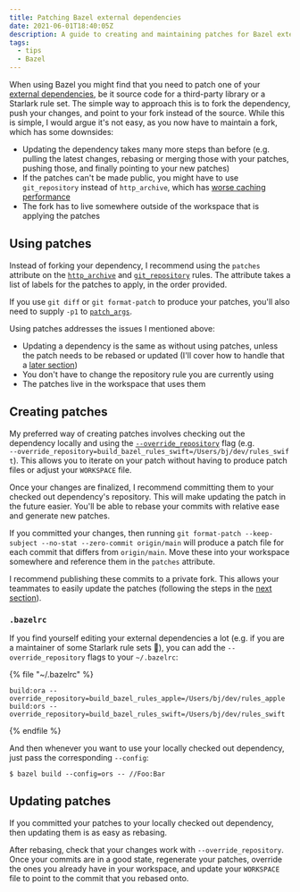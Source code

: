 ```yaml
---
title: Patching Bazel external dependencies
date: 2021-06-01T18:40:05Z
description: A guide to creating and maintaining patches for Bazel external dependencies.
tags:
  - tips
  - Bazel
---
```


When using Bazel you might find that you need to patch one of your [external dependencies](https://docs.bazel.build/versions/5.0.0/external.html), be it source code for a third-party library or a Starlark rule set. The simple way to approach this is to fork the dependency, push your changes, and point to your fork instead of the source. While this is simple, I would argue it's not easy, as you now have to maintain a fork, which has some downsides:

- Updating the dependency takes many more steps than before (e.g. pulling the latest changes, rebasing or merging those with your patches, pushing those, and finally pointing to your new patches)
- If the patches can't be made public, you might have to use `git_repository` instead of `http_archive`, which has [worse caching performance](https://github.com/bazelbuild/bazel/issues/5116)
- The fork has to live somewhere outside of the workspace that is applying the patches

## Using patches

Instead of forking your dependency, I recommend using the `patches` attribute on the [`http_archive`](https://docs.bazel.build/versions/5.0.0/repo/http.html#http_archive-patches) and [`git_repository`](https://docs.bazel.build/versions/5.0.0/repo/git.html#git_repository-patches) rules. The attribute takes a list of labels for the patches to apply, in the order provided.

If you use `git diff` or `git format-patch` to produce your patches, you'll also need to supply `-p1` to [`patch_args`](https://docs.bazel.build/versions/5.0.0/repo/http.html#http_archive-patch_args).

Using patches addresses the issues I mentioned above:

- Updating a dependency is the same as without using patches, unless the patch needs to be rebased or updated (I'll cover how to handle that a [later section](#updating-patches))
- You don't have to change the repository rule you are currently using
- The patches live in the workspace that uses them

## Creating patches

My preferred way of creating patches involves checking out the dependency locally and using the [`--override_repository`](https://docs.bazel.build/versions/5.0.0/command-line-reference.html#flag--override_repository) flag (e.g. `‑‑override_repository=build_bazel_rules_swift=/Users/bj/dev/rules_swift`). This allows you to iterate on your patch without having to produce patch files or adjust your `WORKSPACE` file.

Once your changes are finalized, I recommend committing them to your checked out dependency's repository. This will make updating the patch in the future easier. You'll be able to rebase your commits with relative ease and generate new patches.

If you committed your changes, then running `git format-patch --keep-subject --no-stat --zero-commit origin/main` will produce a patch file for each commit that differs from `origin/main`. Move these into your workspace somewhere and reference them in the `patches` attribute.

I recommend publishing these commits to a private fork. This allows your teammates to easily update the patches (following the steps in the [next section](#updating-patches)).

### `.bazelrc`

If you find yourself editing your external dependencies a lot (e.g. if you are a maintainer of some Starlark rule sets 😬), you can add the `--override_repository` flags to your `~/.bazelrc`:

{% file "~/.bazelrc" %}
```bazelrc
build:ora --override_repository=build_bazel_rules_apple=/Users/bj/dev/rules_apple
build:ors --override_repository=build_bazel_rules_swift=/Users/bj/dev/rules_swift
```
{% endfile %}

And then whenever you want to use your locally checked out dependency, just pass the corresponding `--config`:

```shellsession
$ bazel build --config=ors -- //Foo:Bar
```

## Updating patches

If you committed your patches to your locally checked out dependency, then updating them is as easy as rebasing.

After rebasing, check that your changes work with `--override_repository`. Once your commits are in a good state, regenerate your patches, override the ones you already have in your workspace, and update your `WORKSPACE` file to point to the commit that you rebased onto.
